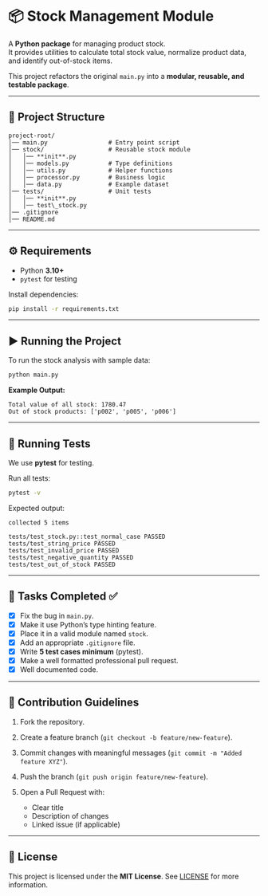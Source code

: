 
# 📦 Stock Management Module

A **Python package** for managing product stock.  
It provides utilities to calculate total stock value, normalize product data, and identify out-of-stock items.  

This project refactors the original `main.py` into a **modular, reusable, and testable package**.

---

## 📂 Project Structure

```
project-root/
│── main.py                 # Entry point script
│── stock/                  # Reusable stock module
│   │── **init**.py
│   │── models.py           # Type definitions
│   │── utils.py            # Helper functions
│   │── processor.py        # Business logic
│   │── data.py             # Example dataset
│── tests/                  # Unit tests
│   │── **init**.py
│   │── test\_stock.py
│── .gitignore
│── README.md
````

---

## ⚙️ Requirements

- Python **3.10+**
- `pytest` for testing

Install dependencies:

```bash
pip install -r requirements.txt
````
---

## ▶️ Running the Project

To run the stock analysis with sample data:

```bash
python main.py
```

**Example Output:**

```
Total value of all stock: 1780.47
Out of stock products: ['p002', 'p005', 'p006']
```

---

## 🧪 Running Tests

We use **pytest** for testing.

Run all tests:

```bash
pytest -v
```

Expected output:

```
collected 5 items

tests/test_stock.py::test_normal_case PASSED
tests/test_string_price PASSED
tests/test_invalid_price PASSED
tests/test_negative_quantity PASSED
tests/test_out_of_stock PASSED
```

---

## 📝 Tasks Completed ✅

* [x] Fix the bug in `main.py`.
* [x] Make it use Python’s type hinting feature.
* [x] Place it in a valid module named `stock`.
* [x] Add an appropriate `.gitignore` file.
* [x] Write **5 test cases minimum** (pytest).
* [x] Make a well formatted professional pull request.
* [x] Well documented code.

---

## 🤝 Contribution Guidelines

1. Fork the repository.
2. Create a feature branch (`git checkout -b feature/new-feature`).
3. Commit changes with meaningful messages (`git commit -m "Added feature XYZ"`).
4. Push the branch (`git push origin feature/new-feature`).
5. Open a Pull Request with:

   * Clear title
   * Description of changes
   * Linked issue (if applicable)

---

## 📜 License

This project is licensed under the **MIT License**.
See [LICENSE](LICENSE) for more information.
